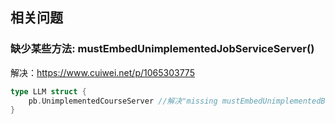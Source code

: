 ## 相关问题

### 缺少某些方法: mustEmbedUnimplementedJobServiceServer()

解决：https://www.cuiwei.net/p/1065303775

```go
type LLM struct {
	pb.UnimplementedCourseServer //解决"missing mustEmbedUnimplementedBlogServiceServer method"的问题
}
```

